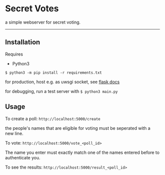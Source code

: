 # Secret Votes

a simple webserver for secret voting.

---

## Installation

Requires
* Python3

```$ python3 -m pip install -r requirements.txt ```

for production, host e.g. as uwsgi socket, see [flask docs](https://flask.palletsprojects.com/en/1.1.x/deploying/uwsgi/)

for debugging, run a test server with 
`$ python3 main.py`

## Usage



To create a poll:
`http://localhost:5000/create`

the people's names that are eligible for voting must be seperated with a new line.

To vote:
`http://localhost:5000/vote_<poll_id>`

The name you enter must exactly match one of the names entered before to authenticate you.

To see the results:
`http://localhost:5000/result_<poll_id>`